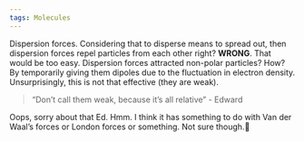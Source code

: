 ```yaml
---
tags: Molecules 
---
```


Dispersion forces. Considering that to disperse means to spread out, then dispersion forces repel particles from each other right? **WRONG**. That would be too easy. Dispersion forces attracted non-polar particles? How? By temporarily giving them dipoles due to the fluctuation in electron density. Unsurprisingly, this is not that effective (they are weak).

> “Don’t call them weak, because it’s all relative” - Edward 

Oops, sorry about that Ed. Hmm. I think it has something to do with Van der Waal’s forces or London forces or something. Not sure though.🤔